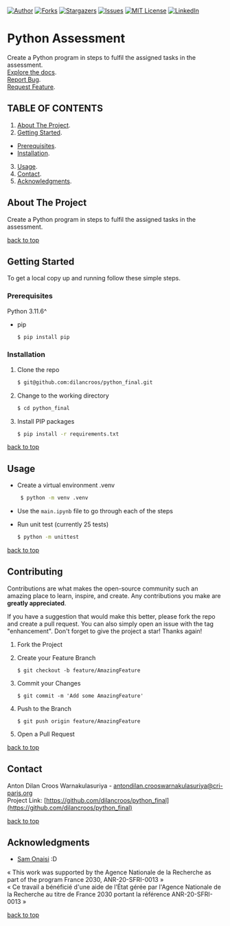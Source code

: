 [![Author][contributors-shield]][contributors-url]
[![Forks][forks-shield]][forks-url]
[![Stargazers][stars-shield]][stars-url]
[![Issues][issues-shield]][issues-url]
[![MIT License][license-shield]][license-url]
[![LinkedIn][linkedin-shield]][linkedin-url]

# Python Assessment

Create a Python program in steps to fulfil the assigned tasks in the assessment.  
[Explore the docs](https://github.com/dilancroos/python_final).  
[Report Bug](https://github.com/dilancroos/python_final/issues).  
[Request Feature](https://github.com/dilancroos/python_final/issues).

## TABLE OF CONTENTS

1. [About The Project](#about-the-project).
2. [Getting Started](#getting-started).

- [Prerequisites](#prerequisites).
- [Installation](#installation).

3. [Usage](#usage).
4. [Contact](#contact).
5. [Acknowledgments](#acknowledgments).

## About The Project

Create a Python program in steps to fulfil the assigned tasks in the assessment.

[back to top](#readme-top)

## Getting Started

To get a local copy up and running follow these simple steps.

### Prerequisites

Python 3.11.6^

- pip

  ```sh
  $ pip install pip
  ```

### Installation

1. Clone the repo

   ```sh
   $ git@github.com:dilancroos/python_final.git
   ```

2. Change to the working directory

   ```sh
   $ cd python_final
   ```

3. Install PIP packages

   ```sh
   $ pip install -r requirements.txt
   ```

[back to top](#readme-top)

## Usage

- Create a virtual environment .venv

  ```sh
   $ python -m venv .venv
  ```

- Use the `main.ipynb` file to go through each of the steps

- Run unit test (currently 25 tests)

  ```sh
  $ python -m unittest
  ```

[back to top](#readme-top)

## Contributing

Contributions are what makes the open-source community such an amazing place to learn, inspire, and create. Any contributions you make are **greatly appreciated**.

If you have a suggestion that would make this better, please fork the repo and create a pull request. You can also simply open an issue with the tag "enhancement".
Don't forget to give the project a star! Thanks again!

1. Fork the Project

2. Create your Feature Branch

   ```
   $ git checkout -b feature/AmazingFeature
   ```

3. Commit your Changes

   ```
   $ git commit -m 'Add some AmazingFeature'
   ```

4. Push to the Branch

   ```
   $ git push origin feature/AmazingFeature
   ```

5. Open a Pull Request

[back to top](#readme-top)

## Contact

Anton Dilan Croos Warnakulasuriya - <antondilan.crooswarnakulasuriya@cri-paris.org>  
Project Link: [https://github.com/dilancroos/python_final](https://github.com/dilancroos/python_final)

[back to top](#readme-top)

## Acknowledgments

- [Sam Onaisi](https://www.linkedin.com/in/sam-onaisi-1a8585a2/) :D

« This work was supported by the Agence Nationale de la Recherche as part of the program France 2030, ANR-20-SFRI-0013 »  
« Ce travail a bénéficié d'une aide de l’État gérée par l'Agence Nationale de la Recherche au titre de France 2030 portant la référence ANR-20-SFRI-0013 »

[back to top](#readme-top)

[contributors-shield]: https://img.shields.io/github/contributors/dilancroos/python_final.svg?style=for-the-badge
[contributors-url]: https://github.com/dilancroos/python_final/graphs/contributors
[forks-shield]: https://img.shields.io/github/forks/dilancroos/python_final.svg?style=for-the-badge
[forks-url]: https://github.com/dilancroos/python_final/network/members
[stars-shield]: https://img.shields.io/github/stars/dilancroos/python_final.svg?style=for-the-badge
[stars-url]: https://github.com/dilancroos/python_final/stargazers
[issues-shield]: https://img.shields.io/github/issues/dilancroos/python_final.svg?style=for-the-badge
[issues-url]: https://github.com/dilancroos/python_final/issues
[license-shield]: https://img.shields.io/github/license/dilancroos/python_final.svg?style=for-the-badge
[license-url]: https://github.com/dilancroos/python_final/blob/master/LICENSE.txt
[linkedin-shield]: https://img.shields.io/badge/-LinkedIn-black.svg?style=for-the-badge&logo=linkedin&colorB=555
[linkedin-url]: https://linkedin.com/in/antondilancrooswarnakulasuriya
[product-screenshot]: images/screenshot.png
[Next.js]: https://img.shields.io/badge/next.js-000000?style=for-the-badge&logo=nextdotjs&logoColor=white
[Next-url]: https://nextjs.org/
[React.js]: https://img.shields.io/badge/React-20232A?style=for-the-badge&logo=react&logoColor=61DAFB
[React-url]: https://reactjs.org/
[Vue.js]: https://img.shields.io/badge/Vue.js-35495E?style=for-the-badge&logo=vuedotjs&logoColor=4FC08D
[Vue-url]: https://vuejs.org/
[Angular.io]: https://img.shields.io/badge/Angular-DD0031?style=for-the-badge&logo=angular&logoColor=white
[Angular-url]: https://angular.io/
[Svelte.dev]: https://img.shields.io/badge/Svelte-4A4A55?style=for-the-badge&logo=svelte&logoColor=FF3E00
[Svelte-url]: https://svelte.dev/
[Laravel.com]: https://img.shields.io/badge/Laravel-FF2D20?style=for-the-badge&logo=laravel&logoColor=white
[Laravel-url]: https://laravel.com
[Bootstrap.com]: https://img.shields.io/badge/Bootstrap-563D7C?style=for-the-badge&logo=bootstrap&logoColor=white
[Bootstrap-url]: https://getbootstrap.com
[JQuery.com]: https://img.shields.io/badge/jQuery-0769AD?style=for-the-badge&logo=jquery&logoColor=white
[JQuery-url]: https://jquery.com

